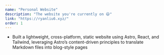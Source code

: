 ```yaml
---
name: "Personal Website"
description: "The website you're currently on 😄"
link: "https://ryanliu6.xyz/"
order: 1
---
```

* Built a lightweight, cross-platform, static website using Astro, React, and Tailwind, leveraging Astro’s content-driven principles to translate Markdown files into blog-style pages
